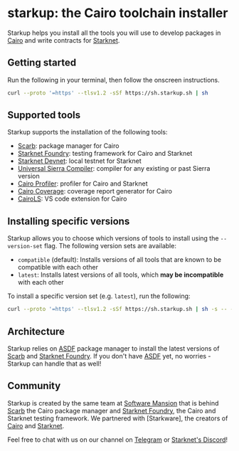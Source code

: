 # starkup: the Cairo toolchain installer

Starkup helps you install all the tools you will use to develop packages in [Cairo] and write contracts for [Starknet].

## Getting started

Run the following in your terminal, then follow the onscreen instructions.

```sh
curl --proto '=https' --tlsv1.2 -sSf https://sh.starkup.sh | sh
```

## Supported tools

Starkup supports the installation of the following tools:

- [Scarb]: package manager for Cairo
- [Starknet Foundry]: testing framework for Cairo and Starknet
- [Starknet Devnet]: local testnet for Starknet
- [Universal Sierra Compiler]: compiler for any existing or past Sierra version
- [Cairo Profiler]: profiler for Cairo and Starknet
- [Cairo Coverage]: coverage report generator for Cairo
- [CairoLS]: VS code extension for Cairo

## Installing specific versions

Starkup allows you to choose which versions of tools to install using the `--version-set` flag.
The following version sets are available:

- `compatible` (default): Installs versions of all tools that are known to be compatible with each other
- `latest`: Installs latest versions of all tools, which **may be incompatible** with each other

To install a specific version set (e.g. `latest`), run the following:

```sh
curl --proto '=https' --tlsv1.2 -sSf https://sh.starkup.sh | sh -s -- --version-set latest
```

## Architecture

Starkup relies on [ASDF] package manager to install the latest versions of [Scarb] and [Starknet Foundry]. If you don't have [ASDF] yet, no worries - Starkup can handle that as well!

## Community

Starkup is created by the same team at [Software Mansion] that is behind [Scarb] the Cairo package manager and [Starknet Foundry], the Cairo and Starknet testing framework. We partnered with [Starkware], the creators of [Cairo] and [Starknet].

Feel free to chat with us on our channel on [Telegram] or [Starknet's Discord]!

[Cairo]: https://www.cairo-lang.org/
[Scarb]: https://docs.swmansion.com/scarb/
[Software Mansion]: https://swmansion.com/
[Starknet Foundry]: https://foundry-rs.github.io/starknet-foundry/
[Cairo Profiler]: https://github.com/software-mansion/cairo-profiler
[Cairo Coverage]: https://github.com/software-mansion/cairo-coverage
[CairoLS]: https://github.com/software-mansion/cairols
[Starknet]: https://www.starknet.io/what-is-starknet/
[Universal Sierra Compiler]: https://github.com/software-mansion/universal-sierra-compiler
[ASDF]: https://asdf-vm.com/guide/getting-started.html
[Telegram]: https://t.me/+G_YxIv-XTFlhNWU0
[Starknet's Discord]: https://discord.gg/rKzsYaTMvA
[Starknet Devnet]: https://0xspaceshard.github.io/starknet-devnet
